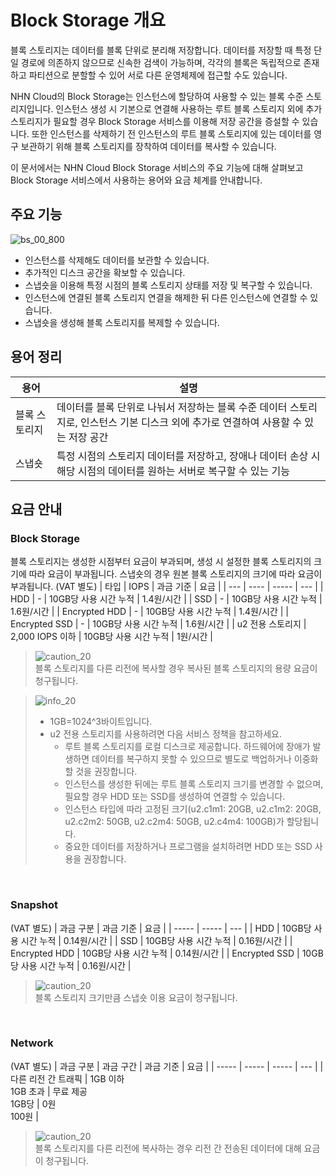 # Block Storage 개요

블록 스토리지는 데이터를 블록 단위로 분리해 저장합니다. 데이터를 저장할 때 특정 단일 경로에 의존하지 않으므로 신속한 검색이 가능하며, 각각의 블록은 독립적으로 존재하고 파티션으로 분할할 수 있어 서로 다른 운영체제에 접근할 수도 있습니다.

NHN Cloud의 Block Storage는 인스턴스에 할당하여 사용할 수 있는 블록 수준 스토리지입니다. 인스턴스 생성 시 기본으로 연결해 사용하는 루트 블록 스토리지 외에 추가 스토리지가 필요할 경우 Block Storage 서비스를 이용해 저장 공간을 증설할 수 있습니다. 또한 인스턴스를 삭제하기 전 인스턴스의 루트 블록 스토리지에 있는 데이터를 영구 보관하기 위해 블록 스토리지를 장착하여 데이터를 복사할 수 있습니다.

<!--작성자는 편한 방법으로 초안을 그려 테크니컬 라이터에게 전달합니다. 테크니컬 라이터는 이미지 스타일 가이드에 따라 최종 이미지를 가공·제작하여 요청자에게 전달합니다. 요청자는 이미지가 의도에 맞게 제작되었는지 검토한 뒤 가이드 문서에 첨부합니다.-->

<!--서비스에 대한 간단한 소개 후 이 가이드에 대한 소개를 기재하기 전 한 줄 공백을 추가합니다.-->

이 문서에서는 NHN Cloud Block Storage 서비스의 주요 기능에 대해 살펴보고 Block Storage 서비스에서 사용하는 용어와 요금 체계를 안내합니다.

## 주요 기능
![bs_00_800](https://github.com/TOAST-DOCS/TW/assets/108712260/3de7498b-803b-497a-adbc-4b925d334ab5)

* 인스턴스를 삭제해도 데이터를 보관할 수 있습니다.
* 추가적인 디스크 공간을 확보할 수 있습니다.
* 스냅숏을 이용해 특정 시점의 블록 스토리지 상태를 저장 및 복구할 수 있습니다.
* 인스턴스에 연결된 블록 스토리지 연결을 해제한 뒤 다른 인스턴스에 연결할 수 있습니다.
* 스냅숏을 생성해 블록 스토리지를 복제할 수 있습니다.

## 용어 정리

<!-- 해당 서비스에서 다룰 주요 용어나 기술적인 용어를 정리합니다. 용어는 표 형태로 제공하며, 가급적이면 가나다순, ABC순으로 기재합니다. -->

| 용어 | 설명 |
| --- | --- |
| 블록 스토리지 | 데이터를 블록 단위로 나눠서 저장하는 블록 수준 데이터 스토리지로, 인스턴스 기본 디스크 외에 추가로 연결하여 사용할 수 있는 저장 공간 |
| 스냅숏 | 특정 시점의 스토리지 데이터를 저장하고, 장애나 데이터 손상 시 해당 시점의 데이터를 원하는 서버로 복구할 수 있는 기능 |

## 요금 안내

### Block Storage

<!-- 아래 요금 표는 예시이며, 서비스 특성에 따라 자유롭게 변경 및 활용이 가능합니다. -->

블록 스토리지는 생성한 시점부터 요금이 부과되며, 생성 시 설정한 블록 스토리지의 크기에 따라 요금이 부과됩니다. 스냅숏의 경우 원본 블록 스토리지의 크기에 따라 요금이 부과됩니다.
(VAT 별도)
| 타입 | IOPS | 과금 기준 | 요금 |
| --- | ---- | ----- | --- |
| HDD | - | 10GB당 사용 시간 누적 | 1.4원/시간 |
| SSD | - | 10GB당 사용 시간 누적 | 1.6원/시간 |
| Encrypted HDD | - | 10GB당 사용 시간 누적 | 1.4원/시간 |
| Encrypted SSD | - | 10GB당 사용 시간 누적 | 1.6원/시간 |
| u2 전용 스토리지 | 2,000 IOPS 이하 | 10GB당 사용 시간 누적 | 1원/시간 |

> ![caution_20](https://github.com/TOAST-DOCS/TW/assets/108712260/1b917fa1-f3b8-45ec-b336-9c22ef4d3bdc)<br>
> 블록 스토리지를 다른 리전에 복사할 경우 복사된 블록 스토리지의 용량 요금이 청구됩니다.

> ![info_20](https://github.com/TOAST-DOCS/TW/assets/108712260/18af3bab-5953-47de-99c9-2ec7c4681a3e)<br>
>
> * 1GB=1024^3바이트입니다.
> * u2 전용 스토리지를 사용하려면 다음 서비스 정책을 참고하세요.
>     * 루트 블록 스토리지를 로컬 디스크로 제공합니다. 하드웨어에 장애가 발생하면 데이터를 복구하지 못할 수 있으므로 별도로 백업하거나 이중화할 것을 권장합니다.
>     * 인스턴스를 생성한 뒤에는 루트 블록 스토리지 크기를 변경할 수 없으며, 필요할 경우 HDD 또는 SSD를 생성하여 연결할 수 있습니다.
>     * 인스턴스 타입에 따라 고정된 크기(u2.c1m1: 20GB, u2.c1m2: 20GB, u2.c2m2: 50GB, u2.c2m4: 50GB, u2.c4m4: 100GB)가 할당됩니다.
>     * 중요한 데이터를 저장하거나 프로그램을 설치하려면 HDD 또는 SSD 사용을 권장합니다.

<br>

### Snapshot

(VAT 별도)
| 과금 구분 | 과금 기준 | 요금 |
| ----- | ----- | --- |
| HDD | 10GB당 사용 시간 누적 | 0.14원/시간 |
| SSD | 10GB당 사용 시간 누적 | 0.16원/시간 |
| Encrypted HDD | 10GB당 사용 시간 누적 | 0.14원/시간 |
| Encrypted SSD | 10GB당 사용 시간 누적 | 0.16원/시간 |

> ![caution_20](https://github.com/TOAST-DOCS/TW/assets/108712260/1b917fa1-f3b8-45ec-b336-9c22ef4d3bdc)<br>
> 블록 스토리지 크기만큼 스냅숏 이용 요금이 청구됩니다.

<br>

### Network

(VAT 별도)
| 과금 구분 | 과금 구간 | 과금 기준 | 요금 |
| ----- | ----- | ----- | --- |
| 다른 리전 간 트래픽 | 1GB 이하<br>1GB 초과 | 무료 제공<br>1GB당 | 0원<br>100원 |

> ![caution_20](https://github.com/TOAST-DOCS/TW/assets/108712260/1b917fa1-f3b8-45ec-b336-9c22ef4d3bdc)<br>
> 블록 스토리지를 다른 리전에 복사하는 경우 리전 간 전송된 데이터에 대해 요금이 청구됩니다.
